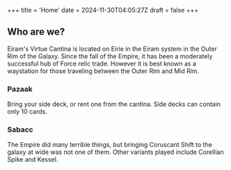 +++
title = 'Home'
date = 2024-11-30T04:05:27Z
draft = false 
+++

## Who are we?
Eiram's Virtue Cantina is located on Eirie in the Eiram system in the Outer Rim of the Galaxy. Since the fall of the Empire, it has been a moderately successful hub of Force relic trade. However it is best known as a waystation for those traveling between the Outer Rim and Mid Rim.

### Pazaak
Bring your side deck, or rent one from the cantina.  Side decks can contain only 10 cards.

### Sabacc
The Empire did many terrible things, but bringing Coruscant Shift to the galaxy at wide was not one of them. 
Other variants played include Corellian Spike and Kessel.
